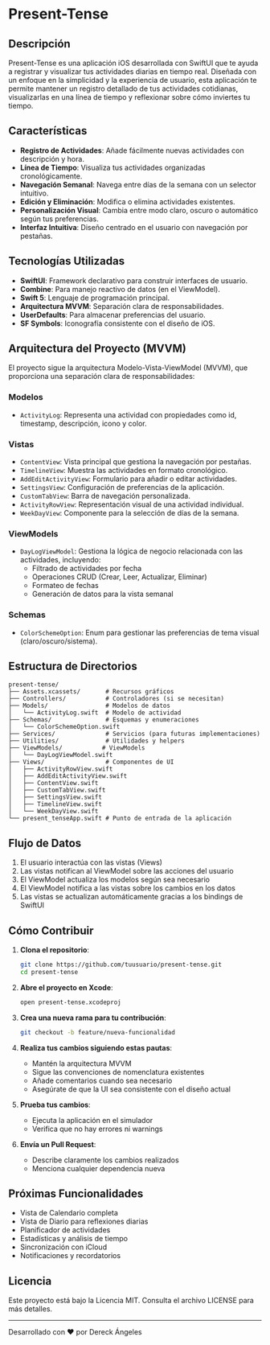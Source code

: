 # Present-Tense

## Descripción

Present-Tense es una aplicación iOS desarrollada con SwiftUI que te ayuda a registrar y visualizar tus actividades diarias en tiempo real. Diseñada con un enfoque en la simplicidad y la experiencia de usuario, esta aplicación te permite mantener un registro detallado de tus actividades cotidianas, visualizarlas en una línea de tiempo y reflexionar sobre cómo inviertes tu tiempo.

## Características

- **Registro de Actividades**: Añade fácilmente nuevas actividades con descripción y hora.
- **Línea de Tiempo**: Visualiza tus actividades organizadas cronológicamente.
- **Navegación Semanal**: Navega entre días de la semana con un selector intuitivo.
- **Edición y Eliminación**: Modifica o elimina actividades existentes.
- **Personalización Visual**: Cambia entre modo claro, oscuro o automático según tus preferencias.
- **Interfaz Intuitiva**: Diseño centrado en el usuario con navegación por pestañas.

## Tecnologías Utilizadas

- **SwiftUI**: Framework declarativo para construir interfaces de usuario.
- **Combine**: Para manejo reactivo de datos (en el ViewModel).
- **Swift 5**: Lenguaje de programación principal.
- **Arquitectura MVVM**: Separación clara de responsabilidades.
- **UserDefaults**: Para almacenar preferencias del usuario.
- **SF Symbols**: Iconografía consistente con el diseño de iOS.

## Arquitectura del Proyecto (MVVM)

El proyecto sigue la arquitectura Modelo-Vista-ViewModel (MVVM), que proporciona una separación clara de responsabilidades:

### Modelos

- `ActivityLog`: Representa una actividad con propiedades como id, timestamp, descripción, icono y color.

### Vistas

- `ContentView`: Vista principal que gestiona la navegación por pestañas.
- `TimelineView`: Muestra las actividades en formato cronológico.
- `AddEditActivityView`: Formulario para añadir o editar actividades.
- `SettingsView`: Configuración de preferencias de la aplicación.
- `CustomTabView`: Barra de navegación personalizada.
- `ActivityRowView`: Representación visual de una actividad individual.
- `WeekDayView`: Componente para la selección de días de la semana.

### ViewModels

- `DayLogViewModel`: Gestiona la lógica de negocio relacionada con las actividades, incluyendo:
  - Filtrado de actividades por fecha
  - Operaciones CRUD (Crear, Leer, Actualizar, Eliminar)
  - Formateo de fechas
  - Generación de datos para la vista semanal

### Schemas

- `ColorSchemeOption`: Enum para gestionar las preferencias de tema visual (claro/oscuro/sistema).

## Estructura de Directorios

```
present-tense/
├── Assets.xcassets/       # Recursos gráficos
├── Controllers/           # Controladores (si se necesitan)
├── Models/                # Modelos de datos
│   └── ActivityLog.swift  # Modelo de actividad
├── Schemas/               # Esquemas y enumeraciones
│   └── ColorSchemeOption.swift
├── Services/              # Servicios (para futuras implementaciones)
├── Utilities/             # Utilidades y helpers
├── ViewModels/           # ViewModels
│   └── DayLogViewModel.swift
├── Views/                 # Componentes de UI
│   ├── ActivityRowView.swift
│   ├── AddEditActivityView.swift
│   ├── ContentView.swift
│   ├── CustomTabView.swift
│   ├── SettingsView.swift
│   ├── TimelineView.swift
│   └── WeekDayView.swift
└── present_tenseApp.swift # Punto de entrada de la aplicación
```

## Flujo de Datos

1. El usuario interactúa con las vistas (Views)
2. Las vistas notifican al ViewModel sobre las acciones del usuario
3. El ViewModel actualiza los modelos según sea necesario
4. El ViewModel notifica a las vistas sobre los cambios en los datos
5. Las vistas se actualizan automáticamente gracias a los bindings de SwiftUI

## Cómo Contribuir

1. **Clona el repositorio**:

   ```bash
   git clone https://github.com/tuusuario/present-tense.git
   cd present-tense
   ```

2. **Abre el proyecto en Xcode**:

   ```bash
   open present-tense.xcodeproj
   ```

3. **Crea una nueva rama para tu contribución**:

   ```bash
   git checkout -b feature/nueva-funcionalidad
   ```

4. **Realiza tus cambios siguiendo estas pautas**:

   - Mantén la arquitectura MVVM
   - Sigue las convenciones de nomenclatura existentes
   - Añade comentarios cuando sea necesario
   - Asegúrate de que la UI sea consistente con el diseño actual

5. **Prueba tus cambios**:

   - Ejecuta la aplicación en el simulador
   - Verifica que no hay errores ni warnings

6. **Envía un Pull Request**:
   - Describe claramente los cambios realizados
   - Menciona cualquier dependencia nueva

## Próximas Funcionalidades

- Vista de Calendario completa
- Vista de Diario para reflexiones diarias
- Planificador de actividades
- Estadísticas y análisis de tiempo
- Sincronización con iCloud
- Notificaciones y recordatorios

## Licencia

Este proyecto está bajo la Licencia MIT. Consulta el archivo LICENSE para más detalles.

---

Desarrollado con ❤️ por Dereck Ángeles
